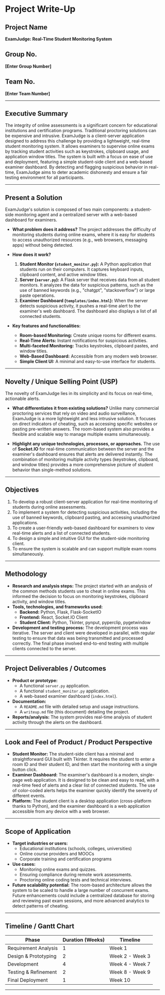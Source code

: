 # Project Write-Up

## Project Name
**ExamJudge: Real-Time Student Monitoring System**

## Group No.
**[Enter Group Number]**

## Team No.
**[Enter Team Number]**

---

## Executive Summary
The integrity of online assessments is a significant concern for educational institutions and certification programs. Traditional proctoring solutions can be expensive and intrusive. ExamJudge is a client-server application designed to address this challenge by providing a lightweight, real-time student monitoring system. It allows examiners to supervise online exams by tracking student activities such as keystrokes, clipboard usage, and application window titles. The system is built with a focus on ease of use and deployment, featuring a simple student-side client and a web-based examiner dashboard. By detecting and flagging suspicious behavior in real-time, ExamJudge aims to deter academic dishonesty and ensure a fair testing environment for all participants.

---

## Present a Solution
ExamJudge's solution is composed of two main components: a student-side monitoring agent and a centralized server with a web-based dashboard for examiners.

- **What problem does it address?**
  The project addresses the difficulty of monitoring students during online exams, where it is easy for students to access unauthorized resources (e.g., web browsers, messaging apps) without being detected.

- **How does it work?**
  1.  **Student Monitor (`student_monitor.py`):** A Python application that students run on their computers. It captures keyboard inputs, clipboard content, and active window titles.
  2.  **Server (`server.py`):** A Flask server that receives data from all student monitors. It analyzes the data for suspicious patterns, such as the use of banned keywords (e.g., "chatgpt", "stackoverflow") or large paste operations.
  3.  **Examiner Dashboard (`templates/index.html`):** When the server detects suspicious activity, it pushes a real-time alert to the examiner's web dashboard. The dashboard also displays a list of all connected students.

- **Key features and functionalities:**
    - **Room-based Monitoring:** Create unique rooms for different exams.
    - **Real-Time Alerts:** Instant notifications for suspicious activities.
    - **Multi-faceted Monitoring:** Tracks keystrokes, clipboard pastes, and window titles.
    - **Web-Based Dashboard:** Accessible from any modern web browser.
    - **Simple Client UI:** A minimal and easy-to-use interface for students.

---

## Novelty / Unique Selling Point (USP)
The novelty of ExamJudge lies in its simplicity and its focus on real-time, actionable alerts.

- **What differentiates it from existing solutions?**
  Unlike many commercial proctoring services that rely on video and audio surveillance, ExamJudge is a more lightweight and less intrusive solution. It focuses on direct indicators of cheating, such as accessing specific websites or pasting pre-written answers. The room-based system also provides a flexible and scalable way to manage multiple exams simultaneously.

- **Highlight any unique technologies, processes, or approaches.**
  The use of **Socket.IO** for real-time communication between the server and the examiner's dashboard ensures that alerts are delivered instantly. The combination of monitoring multiple activity types (keystrokes, clipboard, and window titles) provides a more comprehensive picture of student behavior than single-method solutions.

---

## Objectives
1.  To develop a robust client-server application for real-time monitoring of students during online assessments.
2.  To implement a system for detecting suspicious activities, including the use of banned keywords, clipboard pasting, and accessing unauthorized applications.
3.  To create a user-friendly web-based dashboard for examiners to view real-time alerts and a list of connected students.
4.  To design a simple and intuitive GUI for the student-side monitoring client.
5.  To ensure the system is scalable and can support multiple exam rooms simultaneously.

---

## Methodology
- **Research and analysis steps:** The project started with an analysis of the common methods students use to cheat in online exams. This informed the decision to focus on monitoring keystrokes, clipboard activity, and window titles.
- **Tools, technologies, and frameworks used:**
    - **Backend:** Python, Flask, Flask-SocketIO
    - **Frontend:** React, Socket.IO Client
    - **Student Client:** Python, Tkinter, pynput, pyperclip, pygetwindow
- **Development and testing process:** The development process was iterative. The server and client were developed in parallel, with regular testing to ensure that data was being transmitted and processed correctly. The final phase involved end-to-end testing with multiple clients connected to the server.

---

## Project Deliverables / Outcomes
- **Product or prototype:**
    - A functional `server.py` application.
    - A functional `student_monitor.py` application.
    - A web-based examiner dashboard (`index.html`).
- **Documentation:**
    - A `README.md` file with detailed setup and usage instructions.
    - A `writeup.md` file (this document) detailing the project.
- **Reports/analysis:** The system provides real-time analysis of student activity through the alerts on the dashboard.

---

## Look and Feel of Product / Product Perspective
- **Student Monitor:** The student-side client has a minimal and straightforward GUI built with Tkinter. It requires the student to enter a room ID and their student ID, and then start the monitoring with a single button click.
- **Examiner Dashboard:** The examiner's dashboard is a modern, single-page web application. It is designed to be clean and easy to read, with a real-time feed of alerts and a clear list of connected students. The use of color-coded alerts helps the examiner quickly identify the severity of different events.
- **Platform:** The student client is a desktop application (cross-platform thanks to Python), and the examiner dashboard is a web application accessible from any device with a web browser.

---

## Scope of Application
- **Target industries or users:**
    - Educational institutions (schools, colleges, universities)
    - Online course providers and MOOCs
    - Corporate training and certification programs
- **Use cases:**
    - Monitoring online exams and quizzes.
    - Ensuring compliance during remote work assessments.
    - Proctoring online coding tests and technical interviews.
- **Future scalability potential:** The room-based architecture allows the system to be scaled to handle a large number of concurrent exams. Future enhancements could include a centralized database for storing and reviewing past exam sessions, and more advanced analytics to detect patterns of cheating.

---

## Timeline / Gantt Chart
| Phase              | Duration (Weeks) | Timeline         |
|--------------------|-----------------|----------------- |
| Requirement Analysis | 1               | Week 1          |
| Design & Prototyping | 2               | Week 2 - Week 3 |
| Development         | 4               | Week 4 - Week 7 |
| Testing & Refinement | 2               | Week 8 - Week 9 |
| Final Deployment    | 1               | Week 10         |

---